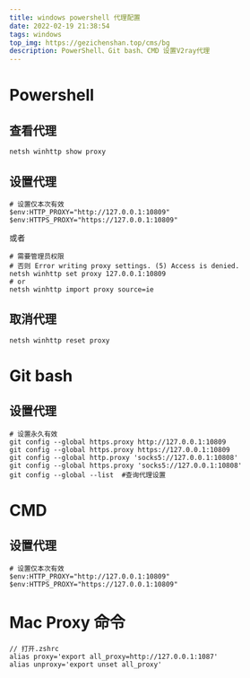 ```yaml
---
title: windows powershell 代理配置
date: 2022-02-19 21:38:54
tags: windows
top_img: https://gezichenshan.top/cms/bg
description: PowerShell、Git bash、CMD 设置V2ray代理
---
```


# Powershell

## 查看代理

```
netsh winhttp show proxy
```

## 设置代理

```
# 设置仅本次有效
$env:HTTP_PROXY="http://127.0.0.1:10809"
$env:HTTPS_PROXY="https://127.0.0.1:10809"
```

或者

```
# 需要管理员权限
# 否则 Error writing proxy settings. (5) Access is denied.
netsh winhttp set proxy 127.0.0.1:10809
# or
netsh winhttp import proxy source=ie
```

## 取消代理

```
netsh winhttp reset proxy
```

# Git bash

## 设置代理

```
# 设置永久有效
git config --global https.proxy http://127.0.0.1:10809
git config --global https.proxy https://127.0.0.1:10809
git config --global http.proxy 'socks5://127.0.0.1:10808'
git config --global https.proxy 'socks5://127.0.0.1:10808'
git config --global --list	#查询代理设置
```

# CMD

## 设置代理

```
# 设置仅本次有效
$env:HTTP_PROXY="http://127.0.0.1:10809"
$env:HTTPS_PROXY="https://127.0.0.1:10809"
```

# Mac Proxy 命令

```
// 打开.zshrc
alias proxy='export all_proxy=http://127.0.0.1:1087'
alias unproxy='export unset all_proxy'
```

